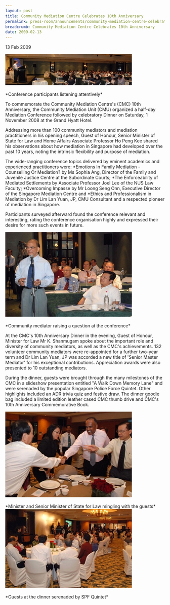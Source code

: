 ```yaml
---
layout: post
title: Community Mediation Centre Celebrates 10th Anniversary
permalink: press-room/announcements/community-mediation-centre-celebrates-10th-anniversary/
breadcrumb: Community Mediation Centre Celebrates 10th Anniversary
date: 2009-02-13
---
```


<style>
  .image {width: 600px;}
  .image img {max-width: 100%;}
</style>

13 Feb 2009

<div class="image"><img src="/images/1399989071405.jpg/"></div><br>
*Conference participants listening attentively*

To commemorate the Community Mediation Centre's (CMC) 10th Anniversary, the Community Mediation Unit (CMU) organized a half-day Mediation Conference followed by celebratory Dinner on Saturday, 1 November 2008 at the Grand Hyatt Hotel.

Addressing more than 100 community mediators and mediation practitioners in his opening speech, Guest of Honour, Senior Minister of State for Law and Home Affairs Associate Professor Ho Peng Kee shared his observations about how mediation in Singapore had developed over the past 10 years, noting the intrinsic flexibility and purpose of mediation.

The wide-ranging conference topics delivered by eminent academics and experienced practitioners were:
*Emotions In Family Mediation - Counselling Or Mediation? by Ms Sophia Ang, Director of the Family and Juvenile Justice Centre at the Subordinate Courts;
*The Enforceability of Mediated Settlements by Associate Professor Joel Lee of the NUS Law Faculty;
*Overcoming Impasse by Mr Loong Seng Onn, Executive Director of the Singapore Mediation Centre and
*Ethics and Professionalism in Mediation by Dr Lim Lan Yuan, JP, CMU Consultant and a respected pioneer of mediation in Singapore.

Participants surveyed afterward found the conference relevant and interesting, rating the conference organisation highly and expressed their desire for more such events in future.

<div class="image"><img src="/images/1399989072855.jpg/"></div><br>
*Community mediator raising a question at the conference*

At the CMC's 10th Anniversary Dinner in the evening, Guest of Honour, Minister for Law Mr K. Shanmugam spoke about the important role and diversity of community mediators, as well as the CMC's achievements. 132 volunteer community mediators were re-appointed for a further two-year term and Dr Lim Lan Yuan, JP was accorded a new title of 'Senior Master Mediator' for his exceptional contributions. Appreciation awards were also presented to 10 outstanding mediators.

During the dinner, guests were brought through the many milestones of the CMC in a slideshow presentation entitled "A Walk Down Memory Lane" and were serenaded by the popular Singapore Police Force Quintet. Other highlights included an ADR trivia quiz and festive draw. The dinner goodie bag included a limited edition leather cased CMC thumb drive and CMC's 10th Anniversary Commemorative Book.

<div class="image"><img src="/images/1399989072855(1).jpg/"></div><br>
*Minister and Senior Minister of State for Law mingling with the guests*

<div class="image"><img src="/images/1399989067458.jpg/"></div><br>
*Guests at the dinner serenaded by SPF Quintet*
